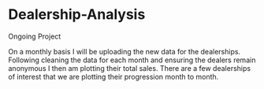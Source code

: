 # Dealership-Analysis
Ongoing Project

On a monthly basis I will be uploading the new data for the dealerships. Following cleaning the data for each month and ensuring the dealers remain anonymous I then am plotting their total sales. There are a few dealerships of interest that we are plotting their progression month to month.
